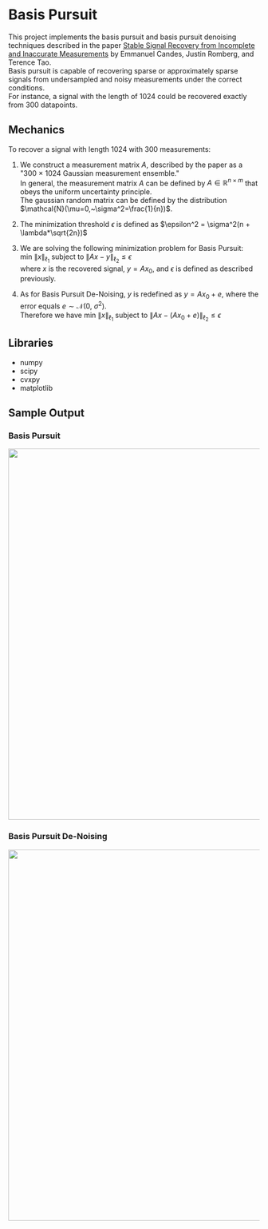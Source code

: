 # Basis Pursuit
This project implements the basis pursuit and basis pursuit denoising techniques described in the paper [Stable Signal Recovery from Incomplete and Inaccurate Measurements](https://doi.org/10.48550/arXiv.math/0503066) by Emmanuel Candes, Justin Romberg, and Terence Tao. </br>
Basis pursuit is capable of recovering sparse or approximately sparse signals from undersampled and noisy measurements under the correct conditions. </br>
For instance, a signal with the length of 1024 could be recovered exactly from 300 datapoints.

## Mechanics 
To recover a signal with length 1024 with 300 measurements: </br>
1. We construct a measurement matrix $A$, described by the paper as a "300 × 1024 Gaussian measurement ensemble."</br>
In general, the measurement matrix $A$ can be defined by $A \in \mathbb{R}^{n\times m}$ that obeys the uniform uncertainty principle.</br>
The gaussian random matrix can be defined by the distribution $\mathcal{N}(\mu=0,~\sigma^2=\frac{1}{n})$.</br>

2. The minimization threshold $\epsilon$ is defined as $\epsilon^2 = \sigma^2(n + \lambda*\sqrt{2n})$

3. We are solving the following minimization problem for Basis Pursuit:  
$\text{min } \lVert x \rVert_{\ell_1} \text{ subject to } \lVert Ax - y \rVert_{\ell_2} \leq \epsilon$  
where $x$ is the recovered signal, $y = Ax_0$, and $\epsilon$ is defined as described previously. 


4. As for Basis Pursuit De-Noising,
$y$ is redefined as $y = Ax_0 + e$, where the error equals $e \sim \mathcal{N}(0,~\sigma^2)$. </br>
Therefore we have $\text{min } \lVert x \rVert_{\ell_1} \text{ subject to } \lVert Ax - (Ax_0 + e) \rVert_{\ell_2} \leq \epsilon$  

## Libraries
* numpy
* scipy
* cvxpy
* matplotlib

## Sample Output
### Basis Pursuit
<img src="https://github.com/XDDz123/basis-pursuit/assets/20507222/9dd3490f-4d1b-4a28-a0e6-83d8f9bcf4d7" width="635" height="743"> </br>
### Basis Pursuit De-Noising
<img src="https://github.com/XDDz123/basis-pursuit/assets/20507222/be489728-3bcd-45a2-89b5-c6ef49089ae4" width="635" height="743"> </br>
